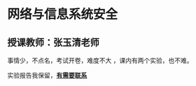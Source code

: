 # 网络与信息系统安全
## 授课教师：张玉清老师

事情少，不点名，考试开卷，难度不大 ，课内有两个实验，也不难。

实验报告我保留，[**有需要联系**](https://github.com/XMF-7/UCAS-Courses-2025/blob/main/README.md)
